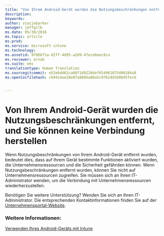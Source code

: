 ```yaml
---
title: "Von Ihrem Android-Gerät wurden die Nutzungsbeschränkungen entfernt, und Sie können keine Verbindung herstellen | Microsoft Intune"
description: 
keywords: 
author: staciebarker
manager: jeffgilb
ms.date: 05/30/2016
ms.topic: article
ms.prod: 
ms.service: microsoft-intune
ms.technology: 
ms.assetid: 9786b71a-d2ff-4d95-a2d9-47ece0aec8ca
ms.reviewer: arnab
ms.suite: ems
translationtype: Human Translation
ms.sourcegitcommit: e52ebdd62ca68f1d9226def654961075400184a8
ms.openlocfilehash: c94414ee28e8fa808ba08a5c97624d3d9b95fecb


---
```



# Von Ihrem Android-Gerät wurden die Nutzungsbeschränkungen entfernt, und Sie können keine Verbindung herstellen

Wenn Nutzungsbeschränkungen von Ihrem Android-Gerät entfernt wurden, bedeutet dies, dass auf Ihrem Gerät bestimmte Funktionen aktiviert wurden, die Unternehmensressourcen und die Sicherheit gefährden können. Wenn Nutzungsbeschränkungen entfernt wurden, können Sie nicht auf Unternehmensressourcen zugreifen. Sie müssen sich an Ihren IT-Administrator wenden, um die Verbindung mit Unternehmensressourcen wiederherzustellen.

Benötigen Sie weitere Unterstützung? Wenden Sie sich an Ihren IT-Administrator. Die entsprechenden Kontaktinformationen finden Sie auf der [Unternehmensportal-Website](http://portal.manage.microsoft.com).

### Weitere Informationen:
[Verwenden Ihres Android-Geräts mit Intune](using-your-android-device-with-intune.md)


<!--HONumber=Jun16_HO4-->


